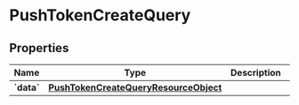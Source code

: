 
# PushTokenCreateQuery

## Properties
| Name | Type | Description | Notes |
| ------------ | ------------- | ------------- | ------------- |
| **&#x60;data&#x60;** | [**PushTokenCreateQueryResourceObject**](PushTokenCreateQueryResourceObject.md) |  |  |



